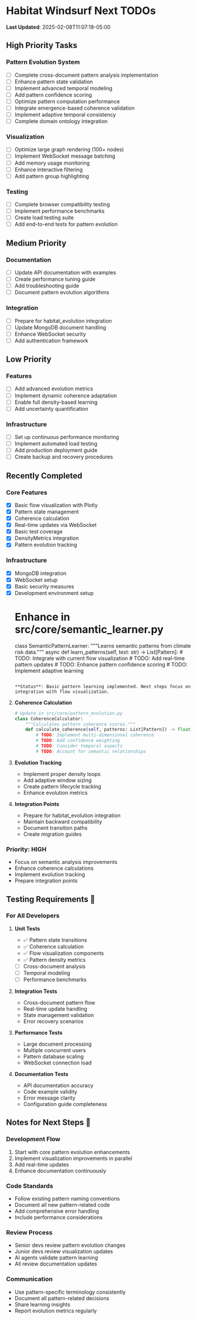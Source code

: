# Habitat Windsurf Next TODOs

**Last Updated**: 2025-02-08T11:07:18-05:00

## High Priority Tasks

### Pattern Evolution System
- [ ] Complete cross-document pattern analysis implementation
- [ ] Enhance pattern state validation
- [ ] Implement advanced temporal modeling
- [ ] Add pattern confidence scoring
- [ ] Optimize pattern computation performance
- [ ] Integrate emergence-based coherence validation
- [ ] Implement adaptive temporal consistency
- [ ] Complete domain ontology integration

### Visualization
- [ ] Optimize large graph rendering (100+ nodes)
- [ ] Implement WebSocket message batching
- [ ] Add memory usage monitoring
- [ ] Enhance interactive filtering
- [ ] Add pattern group highlighting

### Testing
- [ ] Complete browser compatibility testing
- [ ] Implement performance benchmarks
- [ ] Create load testing suite
- [ ] Add end-to-end tests for pattern evolution

## Medium Priority

### Documentation
- [ ] Update API documentation with examples
- [ ] Create performance tuning guide
- [ ] Add troubleshooting guide
- [ ] Document pattern evolution algorithms

### Integration
- [ ] Prepare for habitat_evolution integration
- [ ] Update MongoDB document handling
- [ ] Enhance WebSocket security
- [ ] Add authentication framework

## Low Priority

### Features
- [ ] Add advanced evolution metrics
- [ ] Implement dynamic coherence adaptation
- [ ] Enable full density-based learning
- [ ] Add uncertainty quantification

### Infrastructure
- [ ] Set up continuous performance monitoring
- [ ] Implement automated load testing
- [ ] Add production deployment guide
- [ ] Create backup and recovery procedures

## Recently Completed

### Core Features
- [x] Basic flow visualization with Plotly
- [x] Pattern state management
- [x] Coherence calculation
- [x] Real-time updates via WebSocket
- [x] Basic test coverage
- [x] DensityMetrics integration
- [x] Pattern evolution tracking

### Infrastructure
- [x] MongoDB integration
- [x] WebSocket setup
- [x] Basic security measures
- [x] Development environment setup
   # Enhance in src/core/semantic_learner.py
   class SemanticPatternLearner:
       """Learns semantic patterns from climate risk data."""
       async def learn_patterns(self, text: str) -> List[Pattern]:
           # TODO: Integrate with current flow visualization
           # TODO: Add real-time pattern updates
           # TODO: Enhance pattern confidence scoring
           # TODO: Implement adaptive learning
   ```

   **Status**: Basic pattern learning implemented. Next steps focus on integration with flow visualization.

2. **Coherence Calculation**
   ```python
   # Update in src/core/pattern_evolution.py
   class CoherenceCalculator:
       """Calculates pattern coherence scores."""
       def calculate_coherence(self, patterns: List[Pattern]) -> float:
           # TODO: Implement multi-dimensional coherence
           # TODO: Add confidence weighting
           # TODO: Consider temporal aspects
           # TODO: Account for semantic relationships
   ```

3. **Evolution Tracking**
   - Implement proper density loops
   - Add adaptive window sizing
   - Create pattern lifecycle tracking
   - Enhance evolution metrics

4. **Integration Points**
   - Prepare for habitat_evolution integration
   - Maintain backward compatibility
   - Document transition paths
   - Create migration guides

### Priority: HIGH
- Focus on semantic analysis improvements
- Enhance coherence calculations
- Implement evolution tracking
- Prepare integration points

## Testing Requirements 🧪

### For All Developers
1. **Unit Tests**
   - ✅ Pattern state transitions
   - ✅ Coherence calculation
   - ✅ Flow visualization components
   - ✅ Pattern density metrics
   - [ ] Cross-document analysis
   - [ ] Temporal modeling
   - [ ] Performance benchmarks

2. **Integration Tests**
   - Cross-document pattern flow
   - Real-time update handling
   - State management validation
   - Error recovery scenarios

3. **Performance Tests**
   - Large document processing
   - Multiple concurrent users
   - Pattern database scaling
   - WebSocket connection load

4. **Documentation Tests**
   - API documentation accuracy
   - Code example validity
   - Error message clarity
   - Configuration guide completeness

## Notes for Next Steps 📝

### Development Flow
1. Start with core pattern evolution enhancements
2. Implement visualization improvements in parallel
3. Add real-time updates
4. Enhance documentation continuously

### Code Standards
- Follow existing pattern naming conventions
- Document all new pattern-related code
- Add comprehensive error handling
- Include performance considerations

### Review Process
- Senior devs review pattern evolution changes
- Junior devs review visualization updates
- AI agents validate pattern learning
- All review documentation updates

### Communication
- Use pattern-specific terminology consistently
- Document all pattern-related decisions
- Share learning insights
- Report evolution metrics regularly
